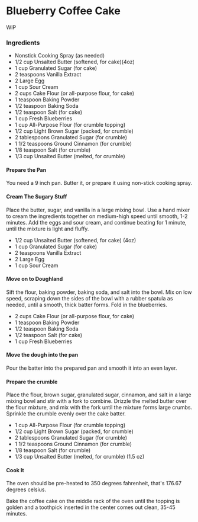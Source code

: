 # Blueberry Coffee Cake

WIP

### Ingredients

* Nonstick Cooking Spray (as needed)
* 1/2 cup Unsalted Butter (softened, for cake)(4oz)
* 1 cup Granulated Sugar (for cake)
* 2 teaspoons Vanilla Extract
* 2 Large Egg
* 1 cup Sour Cream
* 2 cups Cake Flour (or all-purpose flour, for cake)
* 1 teaspoon Baking Powder
* 1/2 teaspoon Baking Soda
* 1/2 teaspoon Salt (for cake)
* 1 cup Fresh Blueberries
* 1 cup All-Purpose Flour (for crumble topping)
* 1/2 cup Light Brown Sugar (packed, for crumble)
* 2 tablespoons Granulated Sugar (for crumble)
* 1 1/2 teaspoons Ground Cinnamon (for crumble)
* 1/8 teaspoon Salt (for crumble)
* 1/3 cup Unsalted Butter (melted, for crumble)

#### Prepare the Pan

You need a 9 inch pan. Butter it, or prepare it using non-stick cooking spray.

#### Cream The Sugary Stuff

Place the butter, sugar, and vanilla in a large mixing bowl. Use a hand mixer to cream the ingredients together on medium-high speed until smooth, 1-2 minutes. Add the eggs and sour cream, and continue beating for 1 minute, until the mixture is light and fluffy.

* 1/2 cup Unsalted Butter (softened, for cake) (4oz)
* 1 cup Granulated Sugar (for cake)
* 2 teaspoons Vanilla Extract
* 2 Large Egg
* 1 cup Sour Cream

#### Move on to Doughland

Sift the flour, baking powder, baking soda, and salt into the bowl. Mix on low speed, scraping down the sides of the bowl with a rubber spatula as needed, until a smooth, thick batter forms. Fold in the blueberries.

* 2 cups Cake Flour (or all-purpose flour, for cake)
* 1 teaspoon Baking Powder
* 1/2 teaspoon Baking Soda
* 1/2 teaspoon Salt (for cake)
* 1 cup Fresh Blueberries

#### Move the dough into the pan

Pour the batter into the prepared pan and smooth it into an even layer.

#### Prepare the crumble

Place the flour, brown sugar, granulated sugar, cinnamon, and salt in a large mixing bowl and stir with a fork to combine. Drizzle the melted butter over the flour mixture, and mix with the fork until the mixture forms large crumbs. Sprinkle the crumble evenly over the cake batter.

* 1 cup All-Purpose Flour (for crumble topping)
* 1/2 cup Light Brown Sugar (packed, for crumble)
* 2 tablespoons Granulated Sugar (for crumble)
* 1 1/2 teaspoons Ground Cinnamon (for crumble)
* 1/8 teaspoon Salt (for crumble)
* 1/3 cup Unsalted Butter (melted, for crumble) (1.5 oz)


#### Cook It

The oven should be pre-heated to 350 degrees fahrenheit, that's 176.67 degrees celsius.

Bake the coffee cake on the middle rack of the oven until the topping is golden and a toothpick inserted in the center comes out clean, 35-45 minutes.